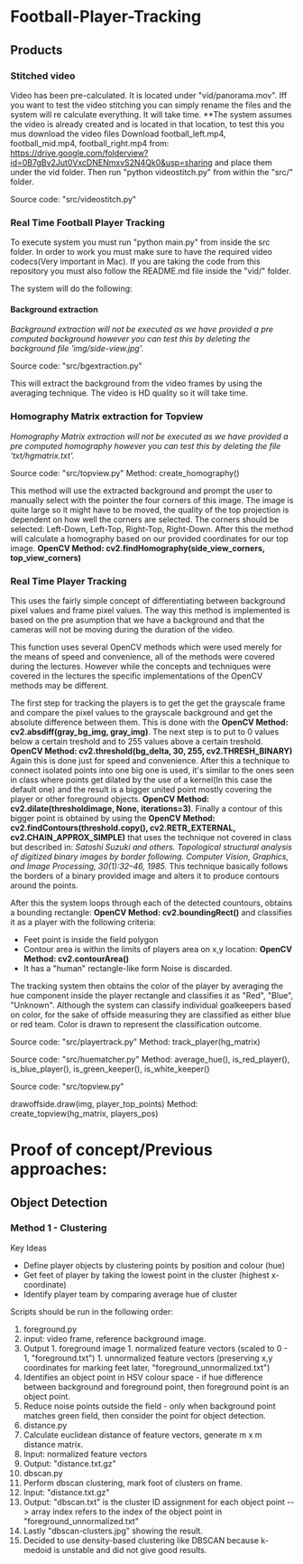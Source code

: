 # Football-Player-Tracking

## Products

### Stitched video
Video has been pre-calculated. It is located under "vid/panorama.mov". Iff you want to test the video stitching you can simply rename the files and the system will re calculate everything. It will take time. 
**The system assumes the video is already created and is located in that location, to test this you mus download the video files Download football_left.mp4, football_mid.mp4, football_right.mp4 from:
https://drive.google.com/folderview?id=0B7gBv2Jut0VxcDNENmxvS2N4Qk0&usp=sharing and place them under the vid folder. Then run "python videostitch.py" from within the "src/" folder.

Source code: "src/videostitch.py"

### Real Time Football Player Tracking
To execute system you must run "python main.py" from inside the src folder. In order to work you must make sure to have the required video codecs(Very important in Mac). If you are taking the code from this repository you must also follow the README.md file inside the "vid/" folder.

The system will do the following:
#### Background extraction
*Background extraction will not be executed as we have provided a pre computed background however you can test this by deleting the background file 'img/side-view.jpg'.* 

Source code: "src/bgextraction.py"

This will extract the background from the video frames by using the averaging technique. The video is HD quality so it will take time. 

### Homography Matrix extraction for Topview
*Homography Matrix extraction will not be executed as we have provided a pre computed homography however you can test this by deleting the file 'txt/hgmatrix.txt'.* 

Source code: "src/topview.py" Method: create_homography()

This method will use the extracted background and prompt the user to manually select with the pointer the four corners of this image. The image is quite large so it might have to be moved, the quality of the top projection is dependent on how well the corners are selected. The corners should be selected: Left-Down, Left-Top, Right-Top, Right-Down. After this the method will calculate a homography based on our provided coordinates for our top image.
**OpenCV Method: cv2.findHomography(side_view_corners, top_view_corners)**

### Real Time Player Tracking
This uses the fairly simple concept of differentiating between background pixel values and frame pixel values. The way this method is implemented is based on the pre asumption that we have a background and that the cameras will not be moving during the duration of the video. 

This function uses several OpenCV methods which were used merely for the means of speed and convenience, all of the methods were covered during the lectures. However while the concepts and techniques were covered in the lectures the specific implementations of the OpenCV methods may be different.

The first step for tracking the players is to get the get the grayscale frame and compare the pixel values to the grayscale background and get the absolute difference between them. This is done with the **OpenCV Method: cv2.absdiff(gray_bg_img, gray_img)**. The next step is to put to 0 values below a certain treshold and to 255 values above a certain treshold. **OpenCV Method: cv2.threshold(bg_delta, 30, 255, cv2.THRESH_BINARY)** Again this is done just for speed and convenience. After this a technique to connect isolated points into one big one is used, it's similar to the ones seen in class where points get dilated by the use of a kernel(In this case the default one) and the result is a bigger united point mostly covering the player or other foreground objects. **OpenCV Method: cv2.dilate(thresholdimage, None, iterations=3)**. Finally a contour of this bigger point is obtained by using the **OpenCV Method: cv2.findContours(threshold.copy(), cv2.RETR_EXTERNAL, cv2.CHAIN_APPROX_SIMPLE)** that uses the technique not covered in class but described in:
*Satoshi Suzuki and others. Topological structural analysis of digitized binary images by border following. Computer Vision, Graphics, and Image Processing, 30(1):32–46, 1985.* This technique basically follows the borders of a binary provided image and alters it to produce contours around the points. 

After this the system loops through each of the detected countours, obtains a bounding rectangle: **OpenCV Method: cv2.boundingRect()** and classifies it as a player with the following criteria:
- Feet point is inside the field polygon
- Contour area is within the limits of players area on x,y location: **OpenCV Method: cv2.contourArea()**
- It has a "human" rectangle-like form
Noise is discarded.

The tracking system then obtains the color of the player by averaging the hue component inside the player rectangle and classifies it as "Red", "Blue", "Unknown". Although the system can classify individual goalkeepers based on color, for the sake of offside measuring they are classified as either blue or red team. Color is drawn to represent the classification outcome.

Source code: "src/playertrack.py" Method: track_player(hg_matrix)

Source code: "src/huematcher.py" Method: average_hue(), is_red_player(), is_blue_player(), is_green_keeper(), is_white_keeper()

Source code: "src/topview.py" 

drawoffside.draw(img, player_top_points) Method: create_topview(hg_matrix, players_pos)



# Proof of concept/Previous approaches: 

## Object Detection

### Method 1 - Clustering

Key Ideas
- Define player objects by clustering points by position and colour (hue)
- Get feet of player by taking the lowest point in the cluster (highest x-coordinate)
- Identify player team by comparing average hue of cluster

Scripts should be run in the following order:

1. foreground.py
  1. input: video frame, reference background image.
  1. Output
    1. foreground image
    1. normalized feature vectors (scaled to 0 - 1, "foreground.txt")
    1. unnormalized feature vectors (preserving x,y coordinates for marking feet later, "foreground_unnormalized.txt")
  1. Identifies an object point in HSV colour space - if hue difference between background and foreground point, then foreground point is an object point.
  1. Reduce noise points outside the field - only when background point matches green field, then consider the point for object detection.
1. distance.py
  1. Calculate euclidean distance of feature vectors, generate m x m distance matrix.
  1. Input: normalized feature vectors
  1. Output: "distance.txt.gz"
1. dbscan.py
  1. Perform dbscan clustering, mark foot of clusters on frame. 
  1. Input: "distance.txt.gz"
  1. Output: "dbscan.txt" is the cluster ID assignment for each object point --> array index refers to the index of the object point in "foreground_unnormalized.txt"
  1. Lastly "dbscan-clusters.jpg" showing the result.
  1. Decided to use density-based clustering like DBSCAN because k-medoid is unstable and did not give good results.
